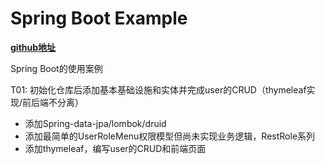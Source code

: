 # Spring Boot Example

**[github地址](https://github.com/JesseyGone/project-dev)**

Spring Boot的使用案例

T01: 初始化仓库后添加基本基础设施和实体并完成user的CRUD（thymeleaf实现/前后端不分离）
- 添加Spring-data-jpa/lombok/druid
- 添加最简单的UserRoleMenu权限模型但尚未实现业务逻辑，RestRole系列
- 添加thymeleaf，编写user的CRUD和前端页面

